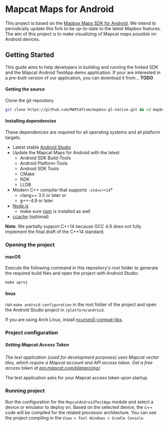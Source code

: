 # Mapcat Maps for Android

This project is based on the [Mapbox Maps SDK for Android](https://www.mapbox.com/android-sdk/). We intend to periodically update this fork to be up-to-date to the latest Mapbox features.
The aim of this project is to make visualizing of Mapcat maps possible on Android devices.

## Getting Started

This guide aims to help developers in building and running the forked SDK and the Mapcat Android TestApp demo application.
If your are interested in a pre-built version of our application, you can download it from... **TODO**

#### Getting the source

Clone the git repository
```bash
git clone https://github.com/MAPCATcom/mapbox-gl-native.git && cd mapbox-gl-native
```

#### Installing dependencies

These dependencies are required for all operating systems and all platform targets.

- Latest stable [Android Studio](https://developer.android.com/studio/index.html)
- Update the Mapcat Maps for Android with the latest
  - Android SDK Build-Tools
  - Android Platform-Tools
  - Android SDK Tools
  - CMake
  - NDK
  - LLDB
- Modern C++ compiler that supports `-std=c++14`\*
  - clang++ 3.5 or later or
  - g++-4.9 or later
- [Node.js](https://nodejs.org/)
  - make sure [npm](https://www.npmjs.com) is installed as well
- [ccache](https://ccache.samba.org/) (optional)

**Note**: We partially support C++14 because GCC 4.9 does not fully implement the
final draft of the C++14 standard.

### Opening the project

#### macOS

Execute the following command in this repository's root folder to generate the required build files and open the project with Android Studio:

```
make aproj
```

#### linux

run `make android-configuration` in the root folder of the project and open the Android Studio project in `/platform/android`.

If you are using Arch Linux, install [ncurses5-compat-libs](https://aur.archlinux.org/packages/ncurses5-compat-libs).

### Project configuration

##### Setting Mapcat Access Token

_The test application (used for development purposes) uses Mapcat vector tiles, which require a Mapcat account and API access token. Get a free access token at [pro.mapcat.com/planpricing/](https://pro.mapcat.com/planpricing/)._

The test application asks for your Mapcat access token upon startup.

### Running project

Run the configuration for the `MapcatAndroidTestApp` module and select a device or emulator to deploy on. Based on the selected device, the c++ code will be compiled for the related processor architecture. You can see the project compiling in the `View > Tool Windows > Gradle Console`.
